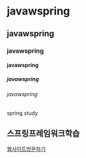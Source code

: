 # javawspring
## javawspring
### javawspring
#### javawspring
##### javawspring
###### javawspring
spring study
<h2>스프링프레임워크학습</h2>
<div>
  <a href="http://49.142.157.251:9090/cjgreen" target="_blank">웹사이트방문하기</a>
</div>
